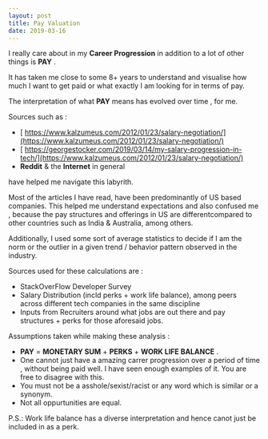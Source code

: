 ```yaml
---
layout: post
title: Pay Valuation
date: 2019-03-16
---
```


I really care about in my __Career Progression__ in addition to a lot of other things is __PAY__ .

It has taken me close to some 8+ years to understand and visualise how much I want to get paid or what exactly I am looking for in terms of pay. 

The interpretation of what __PAY__ means has evolved over time , for me.

Sources such as : 
- [ https://www.kalzumeus.com/2012/01/23/salary-negotiation/](https://www.kalzumeus.com/2012/01/23/salary-negotiation/)
- [ https://georgestocker.com/2019/03/14/my-salary-progression-in-tech/](https://www.kalzumeus.com/2012/01/23/salary-negotiation/)
- __Reddit__ & the __Internet__ in general

have helped me navigate this labyrith.

Most of the articles I have read, have been predominantly of US based companies. This helped me understand expectations and also confused me , because the pay structures and offerings in US are differentcompared to other countries such as India & Australia, among others.

Additionally, I used some sort of average statistics to decide if I am the norm or the outlier in a given trend / behavior pattern observed in the industry.

Sources used for these calculations are :
- StackOverFlow Developer Survey
- Salary Distribution (incld perks + work life balance), among peers across different tech companies in the same discipline
- Inputs from Recruiters around what jobs are out there and pay structures + perks for those aforesaid jobs.

Assumptions taken while making these analysis :
- __PAY__ = __MONETARY SUM__ + __PERKS__ + __WORK LIFE BALANCE__ .
- One cannot just have a amazing carrer progression over a period of time , without being paid well. I have seen enough examples of it. You are free to disagree with this.
- You must not be a asshole/sexist/racist or any word which is similar or a synonym.
- Not all oppurtunities are equal.

P.S.: Work life balance has a diverse interpretation and hence canot just be included in as a perk.